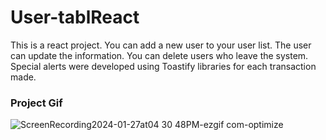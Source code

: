 <h1>User-tablReact</h1>

<p>
This is a react project. You can add a new user to your user list. The user can update the information. You can delete users who leave the system. Special alerts were developed using Toastify libraries for each transaction made.  
</p>

<h3>Project Gif</h3>

![ScreenRecording2024-01-27at04 30 48PM-ezgif com-optimize](https://github.com/nazanyilmaz/UsersTablo-React/assets/147782488/d48673f5-899e-4fab-8828-7da8656cde01)
